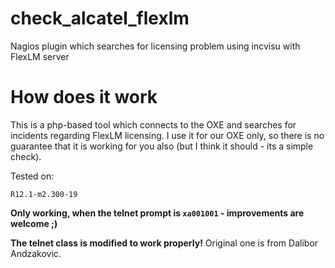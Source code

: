 # check_alcatel_flexlm
Nagios plugin which searches for licensing problem using incvisu with FlexLM server

# How does it work
This is a php-based tool which connects to the OXE and searches for incidents regarding FlexLM licensing. I use it for our OXE only, so there is no guarantee that it is working for you also (but I think it should - its a simple check).

Tested on:

```
R12.1-m2.300-19
```

**Only working, when the telnet prompt is ```xa001001``` - improvements are welcome ;)**

**The telnet class is modified to work properly!** Original one is from Dalibor Andzakovic.
